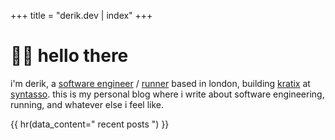 +++
title = "derik.dev | index"
+++

# 👋🏽 hello there

i'm derik, a [software engineer](https://www.linkedin.com/in/derikevangelista/)
/ [runner](https://www.strava.com/athletes/9890784) based in london, building
[kratix](https://kratix.io) at [syntasso](https://syntasso.io). this is my
personal blog where i write about software engineering, running, and whatever
else i feel like.

{{ hr(data_content=" recent posts ") }}
